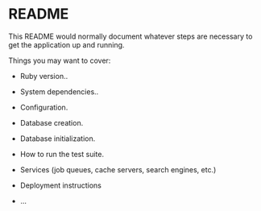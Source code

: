 # README

This README would normally document whatever steps are necessary to get the
application up and running.

Things you may want to cover:

* Ruby version..

* System dependencies..

* Configuration.

* Database creation.

* Database initialization.

* How to run the test suite.

* Services (job queues, cache servers, search engines, etc.)

* Deployment instructions

* ...
